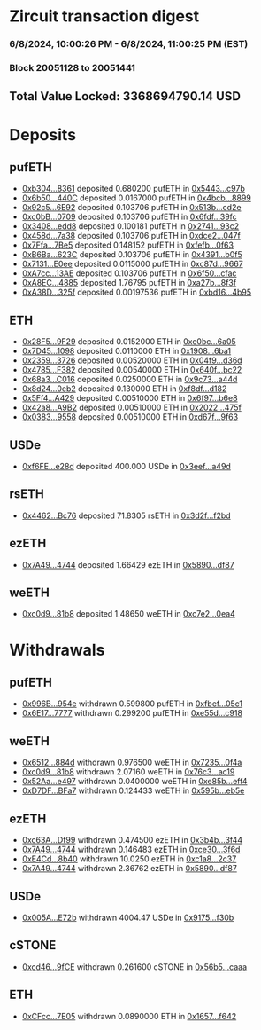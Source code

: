 # Zircuit transaction digest
### 6/8/2024, 10:00:26 PM - 6/8/2024, 11:00:25 PM (EST)
### Block 20051128 to 20051441

## Total Value Locked: 3368694790.14 USD

# Deposits
## pufETH
- [0xb304...8361](https://etherscan.io/address/0xb3044C082bc9Ef3B4e2700dDa99e548CbbB98361) deposited 0.680200 pufETH in [0x5443...c97b](https://etherscan.io/tx/0xb3044C082bc9Ef3B4e2700dDa99e548CbbB98361)
- [0x6b50...440C](https://etherscan.io/address/0x6b501459F2eE28cAa976d3e17a2Cf1A7bD03440C) deposited 0.0167000 pufETH in [0x4bcb...8899](https://etherscan.io/tx/0x6b501459F2eE28cAa976d3e17a2Cf1A7bD03440C)
- [0x92c5...6E92](https://etherscan.io/address/0x92c5cC3FB834D8A731F9C8B6753C3a88F4006E92) deposited 0.103706 pufETH in [0x513b...cd2e](https://etherscan.io/tx/0x92c5cC3FB834D8A731F9C8B6753C3a88F4006E92)
- [0xc0bB...0709](https://etherscan.io/address/0xc0bB963A83a680d63dc20d995A3e297e1E700709) deposited 0.103706 pufETH in [0x6fdf...39fc](https://etherscan.io/tx/0xc0bB963A83a680d63dc20d995A3e297e1E700709)
- [0x3408...edd8](https://etherscan.io/address/0x3408D9a8B0920928241CFB17240AC6c45E0aedd8) deposited 0.100181 pufETH in [0x2741...93c2](https://etherscan.io/tx/0x3408D9a8B0920928241CFB17240AC6c45E0aedd8)
- [0x458d...7a38](https://etherscan.io/address/0x458d07AD380172F0a6CB6e1d468F1380C3867a38) deposited 0.103706 pufETH in [0xdce2...047f](https://etherscan.io/tx/0x458d07AD380172F0a6CB6e1d468F1380C3867a38)
- [0x7Ffa...7Be5](https://etherscan.io/address/0x7FfaeE4e438b5A2289A1f4a533A9C940d2157Be5) deposited 0.148152 pufETH in [0xfefb...0f63](https://etherscan.io/tx/0x7FfaeE4e438b5A2289A1f4a533A9C940d2157Be5)
- [0xB6Ba...623C](https://etherscan.io/address/0xB6Baac0f76ea8f9456e9587bE5eD47458f07623C) deposited 0.103706 pufETH in [0x4391...b0f5](https://etherscan.io/tx/0xB6Baac0f76ea8f9456e9587bE5eD47458f07623C)
- [0x7131...E0ee](https://etherscan.io/address/0x713173aa09550B6A1551852FdBd8E2DdE9AaE0ee) deposited 0.0115000 pufETH in [0xc87d...9667](https://etherscan.io/tx/0x713173aa09550B6A1551852FdBd8E2DdE9AaE0ee)
- [0xA7cc...13AE](https://etherscan.io/address/0xA7cc27E566a0bA48aBBcB35b9509Aa75B6D313AE) deposited 0.103706 pufETH in [0x6f50...cfac](https://etherscan.io/tx/0xA7cc27E566a0bA48aBBcB35b9509Aa75B6D313AE)
- [0xA8EC...4885](https://etherscan.io/address/0xA8ECD50071ae724e775E5e937AC8C15833914885) deposited 1.76795 pufETH in [0xa27b...8f3f](https://etherscan.io/tx/0xA8ECD50071ae724e775E5e937AC8C15833914885)
- [0xA38D...325f](https://etherscan.io/address/0xA38D4cde3cd22399512B63839640AcCd08fc325f) deposited 0.00197536 pufETH in [0xbd16...4b95](https://etherscan.io/tx/0xA38D4cde3cd22399512B63839640AcCd08fc325f)
## ETH
- [0x28F5...9F29](https://etherscan.io/address/0x28F5a7e46384b13d7ADe1d1D9ac6a3c6b9169F29) deposited 0.0152000 ETH in [0xe0bc...6a05](https://etherscan.io/tx/0x28F5a7e46384b13d7ADe1d1D9ac6a3c6b9169F29)
- [0x7D45...1098](https://etherscan.io/address/0x7D45D506955561bD74AC6EC24b64070e1BCc1098) deposited 0.0110000 ETH in [0x1908...6ba1](https://etherscan.io/tx/0x7D45D506955561bD74AC6EC24b64070e1BCc1098)
- [0x2359...3726](https://etherscan.io/address/0x2359b1009BA6BC8F0faE93FA88601BF752053726) deposited 0.00520000 ETH in [0x04f9...d36d](https://etherscan.io/tx/0x2359b1009BA6BC8F0faE93FA88601BF752053726)
- [0x4785...F382](https://etherscan.io/address/0x478516a5E202007ea062444655fAba690E82F382) deposited 0.00540000 ETH in [0x640f...bc22](https://etherscan.io/tx/0x478516a5E202007ea062444655fAba690E82F382)
- [0x68a3...C016](https://etherscan.io/address/0x68a3e375a919EFfebf5E428E74A54A74829FC016) deposited 0.0250000 ETH in [0x9c73...a44d](https://etherscan.io/tx/0x68a3e375a919EFfebf5E428E74A54A74829FC016)
- [0x8d24...0eb2](https://etherscan.io/address/0x8d249750F082F2565680da0e25c8348b09a40eb2) deposited 0.130000 ETH in [0xf8df...d182](https://etherscan.io/tx/0x8d249750F082F2565680da0e25c8348b09a40eb2)
- [0x5Ff4...A429](https://etherscan.io/address/0x5Ff4A7a9f16Fdda00E189b79a40A273f54B9A429) deposited 0.00510000 ETH in [0x6f97...b6e8](https://etherscan.io/tx/0x5Ff4A7a9f16Fdda00E189b79a40A273f54B9A429)
- [0x42a8...A9B2](https://etherscan.io/address/0x42a84367AAF38b4d5B6b482d6611F4CA2BfaA9B2) deposited 0.00510000 ETH in [0x2022...475f](https://etherscan.io/tx/0x42a84367AAF38b4d5B6b482d6611F4CA2BfaA9B2)
- [0x0383...9558](https://etherscan.io/address/0x038369DE6f66160637d1d6245B85A0541c4e9558) deposited 0.00510000 ETH in [0xd67f...9f63](https://etherscan.io/tx/0x038369DE6f66160637d1d6245B85A0541c4e9558)
## USDe
- [0xf6FE...e28d](https://etherscan.io/address/0xf6FE5B2B625a237B9fe1EEf2BDBc156D4866e28d) deposited 400.000 USDe in [0x3eef...a49d](https://etherscan.io/tx/0xf6FE5B2B625a237B9fe1EEf2BDBc156D4866e28d)
## rsETH
- [0x4462...Bc76](https://etherscan.io/address/0x4462c633676323D07a54b6f87CDD7d65f703Bc76) deposited 71.8305 rsETH in [0x3d2f...f2bd](https://etherscan.io/tx/0x4462c633676323D07a54b6f87CDD7d65f703Bc76)
## ezETH
- [0x7A49...4744](https://etherscan.io/address/0x7A493Be5c2ce014cD049Bf178a1ac0Db1B434744) deposited 1.66429 ezETH in [0x5890...df87](https://etherscan.io/tx/0x7A493Be5c2ce014cD049Bf178a1ac0Db1B434744)
## weETH
- [0xc0d9...81b8](https://etherscan.io/address/0xc0d92F633Ee8c8439783f5d2C06AAFdB70E781b8) deposited 1.48650 weETH in [0xc7e2...0ea4](https://etherscan.io/tx/0xc0d92F633Ee8c8439783f5d2C06AAFdB70E781b8)
# Withdrawals
## pufETH
- [0x996B...954e](https://etherscan.io/address/0x996B98045BCA2626BB61d298Aeb7f9F67A6C954e) withdrawn 0.599800 pufETH in [0xfbef...05c1](https://etherscan.io/tx/0x996B98045BCA2626BB61d298Aeb7f9F67A6C954e)
- [0x6E17...7777](https://etherscan.io/address/0x6E17037eaCDAB654406A43219470D4B017777777) withdrawn 0.299200 pufETH in [0xe55d...c918](https://etherscan.io/tx/0x6E17037eaCDAB654406A43219470D4B017777777)
## weETH
- [0x6512...884d](https://etherscan.io/address/0x6512fe113BBf8173628F9d9658791c5E76bb884d) withdrawn 0.976500 weETH in [0x7235...0f4a](https://etherscan.io/tx/0x6512fe113BBf8173628F9d9658791c5E76bb884d)
- [0xc0d9...81b8](https://etherscan.io/address/0xc0d92F633Ee8c8439783f5d2C06AAFdB70E781b8) withdrawn 2.07160 weETH in [0x76c3...ac19](https://etherscan.io/tx/0xc0d92F633Ee8c8439783f5d2C06AAFdB70E781b8)
- [0x52Aa...e497](https://etherscan.io/address/0x52Aa899454998Be5b000Ad077a46Bbe360F4e497) withdrawn 0.0400000 weETH in [0xe85b...eff4](https://etherscan.io/tx/0x52Aa899454998Be5b000Ad077a46Bbe360F4e497)
- [0xD7DF...BFa7](https://etherscan.io/address/0xD7DF7E085214743530afF339aFC420c7c720BFa7) withdrawn 0.124433 weETH in [0x595b...eb5e](https://etherscan.io/tx/0xD7DF7E085214743530afF339aFC420c7c720BFa7)
## ezETH
- [0xc63A...Df99](https://etherscan.io/address/0xc63A5458194CB9998383c5C35CF87B6a8F07Df99) withdrawn 0.474500 ezETH in [0x3b4b...3f44](https://etherscan.io/tx/0xc63A5458194CB9998383c5C35CF87B6a8F07Df99)
- [0x7A49...4744](https://etherscan.io/address/0x7A493Be5c2ce014cD049Bf178a1ac0Db1B434744) withdrawn 0.146483 ezETH in [0xce30...3f6d](https://etherscan.io/tx/0x7A493Be5c2ce014cD049Bf178a1ac0Db1B434744)
- [0xE4Cd...8b40](https://etherscan.io/address/0xE4Cde89434732aE46d3cC124fC0215D523F08b40) withdrawn 10.0250 ezETH in [0xc1a8...2c37](https://etherscan.io/tx/0xE4Cde89434732aE46d3cC124fC0215D523F08b40)
- [0x7A49...4744](https://etherscan.io/address/0x7A493Be5c2ce014cD049Bf178a1ac0Db1B434744) withdrawn 2.36762 ezETH in [0x5890...df87](https://etherscan.io/tx/0x7A493Be5c2ce014cD049Bf178a1ac0Db1B434744)
## USDe
- [0x005A...E72b](https://etherscan.io/address/0x005A3E49aF2Cf567D655c6cCb3e5982E1D55E72b) withdrawn 4004.47 USDe in [0x9175...f30b](https://etherscan.io/tx/0x005A3E49aF2Cf567D655c6cCb3e5982E1D55E72b)
## cSTONE
- [0xcd46...9fCE](https://etherscan.io/address/0xcd462Cabe78138BF0251344C22B2902CC2309fCE) withdrawn 0.261600 cSTONE in [0x56b5...caaa](https://etherscan.io/tx/0xcd462Cabe78138BF0251344C22B2902CC2309fCE)
## ETH
- [0xCFcc...7E05](https://etherscan.io/address/0xCFcc776442B20A420613992Ed5E1d5a061FC7E05) withdrawn 0.0890000 ETH in [0x1657...f642](https://etherscan.io/tx/0xCFcc776442B20A420613992Ed5E1d5a061FC7E05)
